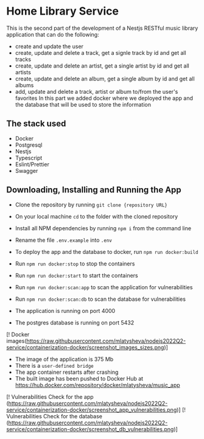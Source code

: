 # Home Library Service

This is the second part of the development of a Nestjs RESTful music library application that can do the following:
- create and update the user
- create, update and delete a track, get a signle track by id and get all tracks
- create, update and delete an artist, get a single artist by id and get all artists
- create, update and delete an album, get a single album by id and get all albums
- add, update and delete a track, artist or album to/from the user's favorites
In this part we added docker where we deployed the app and the database that will be used to store the information
## The stack used
- Docker
- Postgresql
- Nestjs
- Typescript
- Eslint/Prettier
- Swagger
## Downloading, Installing and Running the App

- Clone the repository by running `git clone {repository URL}`
- On your local machine `cd` to the folder with the cloned repository
- Install all NPM dependencies by running `npm i` from the command line
- Rename the file `.env.example` into `.env`

- To deploy the app and the database to docker, run `npm run docker:build`
- Run `npm run docker:stop` to stop the containers
- Run `npm run docker:start` to start the containers
- Run `npm run docker:scan:app` to scan the application for vulnerabilities
- Run `npm run docker:scan:db` to scan the database for vulnerabilities

- The application is running on port 4000
- The postgres database is running on port 5432

[! Docker images(https://raw.githubusercontent.com/mlatysheva/nodejs2022Q2-service/containerization-docker/screenshot_images_sizes.png)]

- The image of the application is 375 Mb
- There is a `user-defined bridge`
- The app container restarts after crashing
- The built image has been pushed to Docker Hub at https://hub.docker.com/repository/docker/mlatysheva/music_app

[! Vulnerabilities Check for the app (https://raw.githubusercontent.com/mlatysheva/nodejs2022Q2-service/containerization-docker/screenshot_app_vulnerabilities.png)]
[! Vulnerabilities Check for the database (https://raw.githubusercontent.com/mlatysheva/nodejs2022Q2-service/containerization-docker/screenshot_db_vulnerabilities.png)]